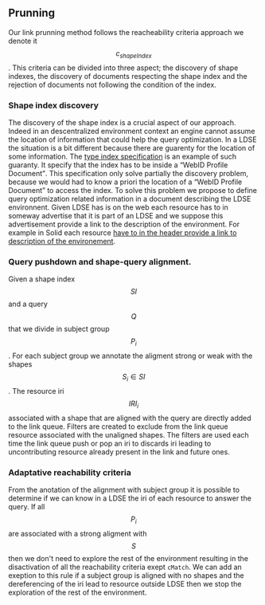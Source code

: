 ## Prunning

Our link prunning method follows the reacheability criteria approach we denote it $$c_{shapeIndex}$$.
This criteria can be divided into three aspect;
the discovery of shape indexes, the discovery of documents respecting the 
shape index and the rejection of documents not following the condition of the index.


### Shape index discovery
The discovery of the shape index is a crucial aspect of our approach.
Indeed in an descentralized environment context an engine cannot
assume the location of information that could help the query optimization.
In a LDSE the situation is a bit different because there are guarenty for the location of some information.
The [type index specification](https://solid.github.io/type-indexes/) is an example of such guaranty.
It specify that the index has to be inside a <q>WebID Profile Document</q>.
This specification only solve partially the discovery problem, because we would
had to know a priori the location of a <q>WebID Profile Document</q> to access the index.
To solve this problem we propose to define query optimization related information in a document
describing the LDSE environnent. Given LDSE has is on the web each resource has to in someway advertise that it is
part of an LDSE and we suppose this advertisement provide a link to the description of the environment.
For example in Solid each resource [have to in the header provide a link to description of the environement](https://solidproject.org/TR/protocol#storage-resource).   

### Query pushdown and shape-query alignment.

Given a shape index $$SI$$ and a query $$Q$$ that we divide in subject group $$P_i$$.
For each subject group we annotate the aligment strong or weak with the shapes $$S_i \in SI$$.
The resource iri $$IRI_i$$ associated  with a shape that are aligned with the query are directly added to
the link queue. 
Filters are created to exclude from the link queue resource associated with the unaligned shapes.
The filters are used each time the link queue push or pop an iri to discards 
iri leading to uncontributing resource already present in the link and future ones.

### Adaptative reachability criteria
From the anotation of the alignment with subject group it is possible to determine
if we can know in a LDSE the iri of each resource to answer the query.
If all $$P_i$$ are associated with a strong aligment with $$S$$ then we don't need to explore the rest of the environment resulting in the disactivation of all the reachability criteria exept `cMatch`.
We can add an exeption to this rule if a subject group is aligned with no shapes and the dereferencing of the iri lead to resource outside LDSE then we stop the exploration of the rest of the environment.


<!---
## Methodology
{:#approaches}

this section mix litterature review with methodology but I don't think it is super bad for the moment.
{:.todo}


Make a proper definition of what is a shape and what is a query, we will probably restricted ourselve to well defined shape
{:.todo}

### Query Shape Alignment (QSA)

We defined a query $$ Q $$ to be aligned with a shape $$ S $$ with a degree $$ n $$ over the property set $$ P  = \{p_1, p_2, p_3, \cdots\} $$,
denoted as $$ Q \parallel_{P, n} S $$, when the properties of $$ P $$ are defined in $$ Q $$ and in $$ S $$ and the $$ n $$ descendant terms starting with the object $$ o_i $$ associated with the properties respect the constraint of $$ S $$. 
It has to be considered, that sometimes the constraint of the object will lead to
the validation of a nested shape making the operation recursive.

evaluate simple things for the object like if it is IRI, Literal or blank node, if equality
{:.todo}

### Query Shape Containement (QSC)

We defined $$ Q $$ to be contained inside $$ S $$ denoted as $$ Q \sqsubseteq  S $$,
iif the answer bag of $$ Q $$ computed on any data source $$ D $$ respecting $$ S $$.
It is somewhat similar to the definition 2.1 of [](cite:cites afariQCE).

### Usages

We aim to use the concept of query shape alignment (QSA) and query shape containment (QSC) for source selection in three contexts, 
source selection in Link Traversal Query Processing , query planing in LTQP, and Federated Querying.

#### Source Selection in Link Traversal Query Processing (LTQP)

In LTQP, a maj



we can reduce the query execution time, in a structured environment, by discriminating 
links leading to data sources that surely cannot contribute to the query results [](cite:cites Taelman2023).
This data source discrimination method consists of defining an adequate reachability criteria [](cite:cites Hartig2012);
an adequate criteria in this context must imply a domain that includes the 
complete results of the query and exclude a large portion of data sources that cannot contribute to the result bag [](cite:cites Taelman2023). 
The restriction of the domain is done by allowing the engine to only dereference triple terms (leading to data sources) respecting a condition provided by the user.


In our research, we are using the concept of QSA as our discriminatory mecanism in the reachability criteria.
Given that an engine dereference a $$ S $$ it can pushdown its $$ Q $$ to the same level as the $$ S $$ encounter.
With those two entities on the same level the engine can verify if $$ Q \parallel_{P, 1} S $$ over at least one property of the $$ P $$ of $$ Q $$.
If one property is aligned with the shape than it is possible that the data source associated with $$ S $$ contribute to the result.
It has to be noted that the operation $$ Q \parallel_{P, 0} S $$, can also be applied
but there is a posibility that the data sources contains objects that do not respect the constraint of the query.


find reference for pushing down 
{:.todo}

Maybe we can do some link priorisation based on QSA, but it would be in potential future and we can uses as a basis the work of Ruben E.
{:.comment}

#### Federated Querying (FQ)

Given that $$ n $$ enpoints $$ E_i $$ in a federation each expose a shape $$ S_i $$ in a set $$ S = \{S_1, S_2, \cdots S_n\} $$. 
The client can query the shapes $$ S $$ and generate $$ m $$ sub-queries $$ q_j $$ from $$ Q $$ where $$\sum_{j=0}^{m} q_i \equiv Q $$. 
The client can send the queries  $$ q_j $$ to an enpoint $$ E_i $$ if $$ q_j \sqsubseteq  S_i $$, hence sending  exclusive group to the enpoints 
[](cite:cites Schwarte2011).  

find a better name for the sort of main client
{:.todo}

it's really a thing to think about more I think it might be another subject 
that might be tackle by this paper or me or series of papers.
{:.todo}

#### Joining operations (JO)
One of the most important parts of database optimization is the joint ordering. 

reference, talking about adaptative query planning
{:.todo} 

In LTQP there is no statistic information that is given to the query engine a priori, it operates in a mode that has been defined in the literature as Zero-Knowledge Query Planning [](cite:cites Hartig2011).

maybe talk about the heuristic that are usually used, I guess we need to make the distinction between lit rev and method but for the moment IDC
{:.todo}

Given a data sources bound by shapes $$ SC = \{S_1, S_2, S_3, \cdots\} $$ where each $$ S_i $$ has a closed-world assumption
and where the shapes are defined in a way that it is possible to determine which triple is associate to which shape then
we can know the exact or the range of cardinalities (It has to be noted that the range can also be $$ [0, \infty[ $$) for each properties in relation to its subject of the data source (the data source is a  subset of the triple store of the query engine). 
We can approximate the cardinality of the property inside the data source by counting the number of triples and weighting them based its cardinality and the occurrence in $$ SC $$. 

To determine the apartenance of a group of triple to $$ S_i $$, it is necessary to identify a limit condition that differencitate each shape, after
those rules established, the triples have to be group in graphs of shared relations then we can associate each group to a shape by evaluating the condition created earlier.


I guess we can limit ourself with properties not shared because it would be
pretty horible to define a shape that only differt in the cardinalities.
{:.todo}

I need to think it throught. I also need to think about the references of my 
claims
{:.todo}

Nous pouvons commencer par un probleme ou il n'y a qu'une seule forme.
{:.todo}

- Qu'est-ce que je peux connaitre?
    - Je crois qu'il est evident que je peux connaitre les cardinalite en relation au sujet que cela soit une valeur exacte ou une plage, mais je pense qu'il est simple pour le moment de suppose un monde ferme pour toute les formes afin de nous facilite la tache et voir ce qu'on peut faire dans un environnement favorable.
- Qu'est-ce que je peux faire avec ce que je connais?
    - Je ne sais pas vraiment en ce momment...
- Qu'est-ce qui me manque?
    - Dependant du point plus haut que je ne sais pas.
- Qu'est-ce que je peux approximer? 
    - Je pense que les cardinalite general du document peuvent etre approximer. Il sera important a mon avis d'avoir un logiciel separer et de regarder une evaluation parfait contre mon approximation.
{:.todo}

### Resolution


#### QSA 

Given $$ S $$ with a close-world assumption constraining the property set $$ PS  = \{ ps_1, ps_2, \cdots, ps_m \}$$ with the associated object constraint $$ OCS =  \{ ocs_1, ocs_2, \cdots, ocs_m \}$$ and a $$ Q $$ with the  property set $$ PQ = \{pq_{1}, pq_2, \cdots, pq_n \} $$ and the associated object constraint (either from the filter expression or by an IRI or a blank node) $$ OCQ = \{ ocq_1, ocq_2, \cdots, ocq_n \} $$,
the engine accept a link leading to a data source associated with $$ S $$ if 

$$ \exist (pq_i \in PS) \wedge ocq_i \wedge ocs_j(o_i) $$ 

given that $$ o_i $$ is the object term of the property $$ pq_i$$ and $$ j $$ is the index of the property of $$ S $$ matching $$ pq_i $$.


In the case of a degree 0 operation than it can be simplify as 

$$ \exist (pq_i \in PS) $$ 

Given that $$ PS $$ is store in an hasmap with $$ O(1) $$ complexity for acccess than the time algorithm is O(n).

It has to be noted that the cardinalities of S has not been considered because we study conjecture linked data query and

there is a reference for conjecture SPARQL or linked data query
{:.todo}
<q>query triples [are not able to] catch the complete data structure</q>[](cite:cites Abbas2017) of $$ S $$.

I think a demonstration of how much theoriticaly we can prune would be important
{:.todo}

### QCS

A Conjective Queries $$ Q $$ can be converted into an infinite number of canonical databases ($$ D_Q  = \{ d_{q1}, d_{q2}, \cdots  \}$$) by remplacing the variables of a query into a constant [](cite:cites afariQCE).


Proposition X
Given a $$ S $$ with a close world assumption and a $$ Q $$ and , if there exist a in $$ D_Q $$ a data base that can be validate  



The advantage of approach one is that this problem is well known and can be solved with a time complexity of NP-COMPLETE [](cite:cites staworko_et_al:LIPIcs:2015:4985).
The problem lies in that we can only evaluate the BGP of the query converted into a database hence filter expression

validate this claim, maybe union doesn't work 
{:.todo}

Which comes obviously with the disadvantage that query with filters cannot be handled directly. It could be possible to do some first other logic to validate the consistency of the filter.

WIP
{.todo}

### Approaches

There are multiple approaches that can be taken for our problem of query shape containment.
We investigate three of them:

1. Transform the query into a [canonical database](cite:cites afariQCE) and validate it with the shape without cardinality constraint [](cite:cites Abbas2017).

2. Convert the shape into a query [](cite:cites spapeExpressionConvert, 2112.11796) and perform a shape containment validation prosedure with bag-set semantics [](cite:cites Afrati2010).

3. Convert the query into a shape and perform a shape containment validation procedure [](cite:cites Staworko2018ContainmentOS).



- I need to evaluate the time to parse triples vs the computing time.
- I need to put a lot of refence to adaptative query planning.
- One good thing about this work is that we want to be able to discriminate and do some query planning without having to ask the data provider to maintain something more given that having a shape has good benefit on it's own and if the data provider want something very loss it can also do it, and IMO without having anyways to really know what is inside a data source how can we expect and application to do something out of it. We need some sort of shema some sort of contact.
{:.todo}

## Discover shapes
- Centralized file
    - We have to discover somehow
    - Force to be at a specific place
        - If we know it's a pod than we can trace it back
- The shape can be contain inside the container and pertain to it


we have the shape inside a shape tree file and the triples are also in the storage description.
--->